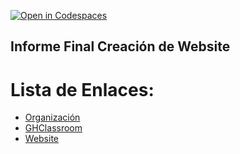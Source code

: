 [![Open in Codespaces](https://classroom.github.com/assets/launch-codespace-7f7980b617ed060a017424585567c406b6ee15c891e84e1186181d67ecf80aa0.svg)](https://classroom.github.com/open-in-codespaces?assignment_repo_id=12886331)

## Informe Final Creación de Website

Lista de Enlaces:
==

- [Organización](https://github.com/ull-mfp-aet-2324-alu0100833485)
- [GHClassroom](https://classroom.github.com/classrooms/149103862-ull-mfp-aet-2324-alu0100833485)
- [Website](https://ull-mfp-aet-2324.github.io/asignatura-website-david-alonso-trujillo-0100833485/)
